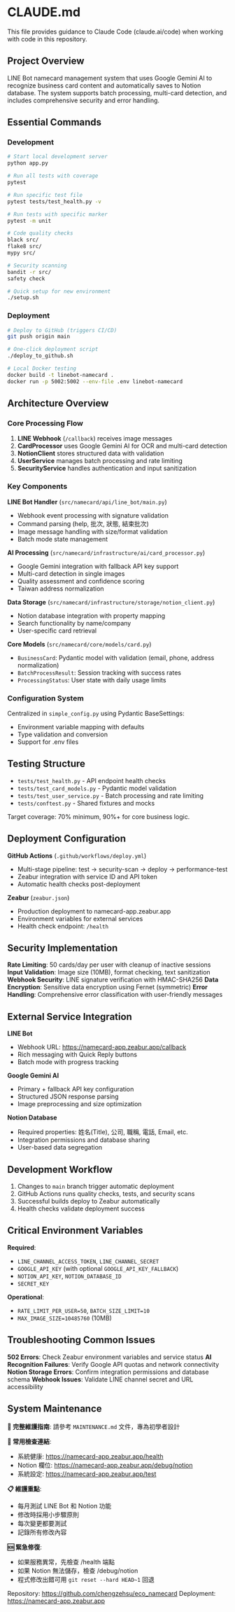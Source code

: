 # CLAUDE.md

This file provides guidance to Claude Code (claude.ai/code) when working with code in this repository.

## Project Overview

LINE Bot namecard management system that uses Google Gemini AI to recognize business card content and automatically saves to Notion database. The system supports batch processing, multi-card detection, and includes comprehensive security and error handling.

## Essential Commands

### Development
```bash
# Start local development server
python app.py

# Run all tests with coverage
pytest

# Run specific test file
pytest tests/test_health.py -v

# Run tests with specific marker
pytest -m unit

# Code quality checks
black src/
flake8 src/
mypy src/

# Security scanning
bandit -r src/
safety check

# Quick setup for new environment
./setup.sh
```

### Deployment
```bash
# Deploy to GitHub (triggers CI/CD)
git push origin main

# One-click deployment script
./deploy_to_github.sh

# Local Docker testing
docker build -t linebot-namecard .
docker run -p 5002:5002 --env-file .env linebot-namecard
```

## Architecture Overview

### Core Processing Flow
1. **LINE Webhook** (`/callback`) receives image messages
2. **CardProcessor** uses Google Gemini AI for OCR and multi-card detection
3. **NotionClient** stores structured data with validation
4. **UserService** manages batch processing and rate limiting
5. **SecurityService** handles authentication and input sanitization

### Key Components

**LINE Bot Handler** (`src/namecard/api/line_bot/main.py`)
- Webhook event processing with signature validation
- Command parsing (help, 批次, 狀態, 結束批次)
- Image message handling with size/format validation
- Batch mode state management

**AI Processing** (`src/namecard/infrastructure/ai/card_processor.py`)
- Google Gemini integration with fallback API key support
- Multi-card detection in single images
- Quality assessment and confidence scoring
- Taiwan address normalization

**Data Storage** (`src/namecard/infrastructure/storage/notion_client.py`)
- Notion database integration with property mapping
- Search functionality by name/company
- User-specific card retrieval

**Core Models** (`src/namecard/core/models/card.py`)
- `BusinessCard`: Pydantic model with validation (email, phone, address normalization)
- `BatchProcessResult`: Session tracking with success rates
- `ProcessingStatus`: User state with daily usage limits

### Configuration System
Centralized in `simple_config.py` using Pydantic BaseSettings:
- Environment variable mapping with defaults
- Type validation and conversion
- Support for .env files

## Testing Structure

- `tests/test_health.py` - API endpoint health checks
- `tests/test_card_models.py` - Pydantic model validation
- `tests/test_user_service.py` - Batch processing and rate limiting
- `tests/conftest.py` - Shared fixtures and mocks

Target coverage: 70% minimum, 90%+ for core business logic.

## Deployment Configuration

**GitHub Actions** (`.github/workflows/deploy.yml`)
- Multi-stage pipeline: test → security-scan → deploy → performance-test
- Zeabur integration with service ID and API token
- Automatic health checks post-deployment

**Zeabur** (`zeabur.json`)
- Production deployment to namecard-app.zeabur.app
- Environment variables for external services
- Health check endpoint: `/health`

## Security Implementation

**Rate Limiting**: 50 cards/day per user with cleanup of inactive sessions
**Input Validation**: Image size (10MB), format checking, text sanitization
**Webhook Security**: LINE signature verification with HMAC-SHA256
**Data Encryption**: Sensitive data encryption using Fernet (symmetric)
**Error Handling**: Comprehensive error classification with user-friendly messages

## External Service Integration

**LINE Bot**
- Webhook URL: https://namecard-app.zeabur.app/callback
- Rich messaging with Quick Reply buttons
- Batch mode with progress tracking

**Google Gemini AI**
- Primary + fallback API key configuration
- Structured JSON response parsing
- Image preprocessing and size optimization

**Notion Database**
- Required properties: 姓名(Title), 公司, 職稱, 電話, Email, etc.
- Integration permissions and database sharing
- User-based data segregation

## Development Workflow

1. Changes to `main` branch trigger automatic deployment
2. GitHub Actions runs quality checks, tests, and security scans
3. Successful builds deploy to Zeabur automatically
4. Health checks validate deployment success

## Critical Environment Variables

**Required**:
- `LINE_CHANNEL_ACCESS_TOKEN`, `LINE_CHANNEL_SECRET`
- `GOOGLE_API_KEY` (with optional `GOOGLE_API_KEY_FALLBACK`)
- `NOTION_API_KEY`, `NOTION_DATABASE_ID`
- `SECRET_KEY`

**Operational**:
- `RATE_LIMIT_PER_USER=50`, `BATCH_SIZE_LIMIT=10`
- `MAX_IMAGE_SIZE=10485760` (10MB)

## Troubleshooting Common Issues

**502 Errors**: Check Zeabur environment variables and service status
**AI Recognition Failures**: Verify Google API quotas and network connectivity
**Notion Storage Errors**: Confirm integration permissions and database schema
**Webhook Issues**: Validate LINE channel secret and URL accessibility

## System Maintenance

**📖 完整維護指南**: 請參考 `MAINTENANCE.md` 文件，專為初學者設計

**🔧 常用檢查連結**:
- 系統健康: https://namecard-app.zeabur.app/health
- Notion 欄位: https://namecard-app.zeabur.app/debug/notion
- 系統設定: https://namecard-app.zeabur.app/test

**📋 維護重點**:
- 每月測試 LINE Bot 和 Notion 功能
- 修改時採用小步驟原則
- 每次變更都要測試
- 記錄所有修改內容

**🆘 緊急修復**:
- 如果服務異常，先檢查 /health 端點
- 如果 Notion 無法儲存，檢查 /debug/notion
- 程式修改出錯可用 `git reset --hard HEAD~1` 回退

Repository: https://github.com/chengzehsu/eco_namecard
Deployment: https://namecard-app.zeabur.app